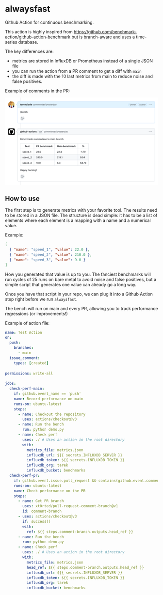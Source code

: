 # alwaysfast

Github Action for continuous benchmarking.

This action is highly inspired from https://github.com/benchmark-action/github-action-benchmark
but is branch-aware and uses a time-series database.

The key differences are:

- metrics are stored in InfluxDB or Prometheus instead of a single JSON file
- you can run the action from a PR comment to get a diff with `main`
- the diff is made with the 10 last metrics from main to reduce noise and false positives.

Example of comments in the PR:

![PR](example.png)

## How to use

The first step is to generate metrics with your favorite tool.
The results need to be stored in a JSON file. The structure
is dead simple: it has to be a list of elements where each element
is a mapping with a name and a numerical value.

Example:

```json
[
  { "name": "speed_1", "value": 22.0 },
  { "name": "speed_2", "value": 210.0 },
  { "name": "speed_3", "value": 9.0 }
]
```

How you generated that value is up to you. The fanciest
benchmarks will run cycles of 25 runs on bare metal to avoid
noise and false positives, but a simple script that generates
one value can already go a long way.

Once you have that script in your repo, we can plug it into
a Github Action step right before we run `alwaysfast`.

The bench will run on main and every PR, allowing you
to track performance regressions (or improvements!)

Example of action file:

```yaml
name: Test Action
on:
  push:
    branches:
      - main
  issue_comment:
    types: [created]

permissions: write-all

jobs:
  check-perf-main:
    if: github.event_name == 'push'
    name: Record performance on main
    runs-on: ubuntu-latest
    steps:
      - name: Checkout the repository
        uses: actions/checkout@v3
      - name: Run the bench
        run: python demo.py
      - name: Check perf
        uses: ./ # Uses an action in the root directory
        with:
          metrics_file: metrics.json
          influxdb_url: ${{ secrets.INFLUXDB_SERVER }}
          influxdb_token: ${{ secrets.INFLUXDB_TOKEN }}
          influxdb_org: tarek
          influxdb_bucket: benchmarks
  check-perf-pr:
    if: github.event.issue.pull_request && contains(github.event.comment.body, '/bench')
    runs-on: ubuntu-latest
    name: Check performance on the PR
    steps:
      - name: Get PR branch
        uses: xt0rted/pull-request-comment-branch@v1
        id: comment-branch
      - uses: actions/checkout@v3
        if: success()
        with:
          ref: ${{ steps.comment-branch.outputs.head_ref }}
      - name: Run the bench
        run: python demo.py
      - name: Check perf
        uses: ./ # Uses an action in the root directory
        with:
          metrics_file: metrics.json
          head_ref: ${{ steps.comment-branch.outputs.head_ref }}
          influxdb_url: ${{ secrets.INFLUXDB_SERVER }}
          influxdb_token: ${{ secrets.INFLUXDB_TOKEN }}
          influxdb_org: tarek
          influxdb_bucket: benchmarks
```
